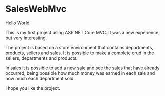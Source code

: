 # SalesWebMvc

Hello World

This is my first project using ASP.NET Core MVC.
It was a new experience, but very interesting.

The project is based on a store environment that contains departments, products, sellers and sales. It is possible to make a complete crud in the sellers, departments and products.

In sales it is possible to add a new sale and see the sales that have already occurred, being possible how much money was earned in each sale and how much each department sold.

I hope you like the project.

